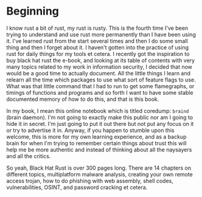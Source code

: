 # Beginning

I know rust a bit of rust, my rust is rusty. This is the fourth time I've been trying to understand and use rust more permanently than I have been using it. I've learned rust from the start several times and then I do some small thing and then I forget about it. I haven't gotten into the practice of using rust for daily things for my tools et cetera. I recently got the inspiration to buy black hat rust the e-book, and looking at its table of contents with very many topics related to my work in information security, I decided that now would be a good time to actually document. All the little things I learn and relearn all the time which packages to use what sort of feature flags to use. What was that little command that I had to run to get some flamegraphs, or timings of functions and programs and so forth I want to have some stable documented memory of how to do this, and that is this book.

In my book, I mean this online notebook which is titled coredump: `braind` (brain daemon). I'm not going to exactly make this public nor am I going to hide it in secret. I'm just going to put it out there but not put any focus on it or try to advertise it in. Anyway, if you happen to stumble upon this welcome, this is more for my own learning experience, and as a backup brain for when I'm trying to remember certain things about trust this will help me be more authentic and instead of thinking about all the naysayers and all the critics.

So yeah, Black Hat Rust is over 300 pages long. There are 14 chapters on different topics, multiplatform malware analysis, creating your own remote access trojan, how to do phishing with web assembly, shell codes, vulnerabilities, OSINT, and password cracking et cetera.